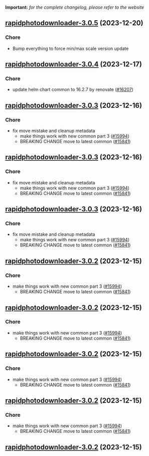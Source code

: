 **Important:**
*for the complete changelog, please refer to the website*




## [rapidphotodownloader-3.0.5](https://github.com/truecharts/charts/compare/rapidphotodownloader-3.0.4...rapidphotodownloader-3.0.5) (2023-12-20)

### Chore

- Bump everything to force min/max scale version update
  
  


## [rapidphotodownloader-3.0.4](https://github.com/truecharts/charts/compare/rapidphotodownloader-3.0.3...rapidphotodownloader-3.0.4) (2023-12-17)

### Chore

- update helm chart common to 16.2.7 by renovate ([#16207](https://github.com/truecharts/charts/issues/16207))
  
  


## [rapidphotodownloader-3.0.3](https://github.com/truecharts/charts/compare/rapidphotodownloader-2.0.14...rapidphotodownloader-3.0.3) (2023-12-16)

### Chore

- fix move mistake and cleanup metadata
  - make things work with new common part 3 ([#15994](https://github.com/truecharts/charts/issues/15994))
  - BREAKING CHANGE move to latest common ([#15841](https://github.com/truecharts/charts/issues/15841))
  
  


## [rapidphotodownloader-3.0.3](https://github.com/truecharts/charts/compare/rapidphotodownloader-2.0.14...rapidphotodownloader-3.0.3) (2023-12-16)

### Chore

- fix move mistake and cleanup metadata
  - make things work with new common part 3 ([#15994](https://github.com/truecharts/charts/issues/15994))
  - BREAKING CHANGE move to latest common ([#15841](https://github.com/truecharts/charts/issues/15841))
  
  


## [rapidphotodownloader-3.0.3](https://github.com/truecharts/charts/compare/rapidphotodownloader-2.0.14...rapidphotodownloader-3.0.3) (2023-12-16)

### Chore

- fix move mistake and cleanup metadata
  - make things work with new common part 3 ([#15994](https://github.com/truecharts/charts/issues/15994))
  - BREAKING CHANGE move to latest common ([#15841](https://github.com/truecharts/charts/issues/15841))
  
  


## [rapidphotodownloader-3.0.2](https://github.com/truecharts/charts/compare/rapidphotodownloader-2.0.14...rapidphotodownloader-3.0.2) (2023-12-15)

### Chore

- make things work with new common part 3 ([#15994](https://github.com/truecharts/charts/issues/15994))
  - BREAKING CHANGE move to latest common ([#15841](https://github.com/truecharts/charts/issues/15841))
  
  


## [rapidphotodownloader-3.0.2](https://github.com/truecharts/charts/compare/rapidphotodownloader-2.0.14...rapidphotodownloader-3.0.2) (2023-12-15)

### Chore

- make things work with new common part 3 ([#15994](https://github.com/truecharts/charts/issues/15994))
  - BREAKING CHANGE move to latest common ([#15841](https://github.com/truecharts/charts/issues/15841))
  
  


## [rapidphotodownloader-3.0.2](https://github.com/truecharts/charts/compare/rapidphotodownloader-2.0.14...rapidphotodownloader-3.0.2) (2023-12-15)

### Chore

- make things work with new common part 3 ([#15994](https://github.com/truecharts/charts/issues/15994))
  - BREAKING CHANGE move to latest common ([#15841](https://github.com/truecharts/charts/issues/15841))
  
  


## [rapidphotodownloader-3.0.2](https://github.com/truecharts/charts/compare/rapidphotodownloader-2.0.14...rapidphotodownloader-3.0.2) (2023-12-15)

### Chore

- make things work with new common part 3 ([#15994](https://github.com/truecharts/charts/issues/15994))
  - BREAKING CHANGE move to latest common ([#15841](https://github.com/truecharts/charts/issues/15841))
  
  


## [rapidphotodownloader-3.0.2](https://github.com/truecharts/charts/compare/rapidphotodownloader-2.0.14...rapidphotodownloader-3.0.2) (2023-12-15)

